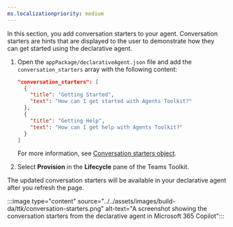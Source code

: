 ```yaml
---
ms.localizationpriority: medium
---
```


<!-- markdownlint-disable MD041 -->

In this section, you add conversation starters to your agent. Conversation starters are hints that are displayed to the user to demonstrate how they can get started using the declarative agent.

1. Open the `appPackage/declarativeAgent.json` file and add the `conversation_starters` array with the following content:

    ```json
    "conversation_starters": [
      {
        "title": "Getting Started",
        "text": "How can I get started with Agents Toolkit?"
      },
      {
        "title": "Getting Help",
        "text": "How can I get help with Agents Toolkit?"
      }
    ]
    ```

    For more information, see [Conversation starters object](../../declarative-agent-manifest-1.4.md#conversation-starters-object).

1. Select **Provision** in the **Lifecycle** pane of the Teams Toolkit.

The updated conversation starters will be available in your declarative agent after you refresh the page.

:::image type="content" source="../../assets/images/build-da/ttk/conversation-starters.png" alt-text="A screenshot showing the conversation starters from the declarative agent in Microsoft 365 Copilot":::
